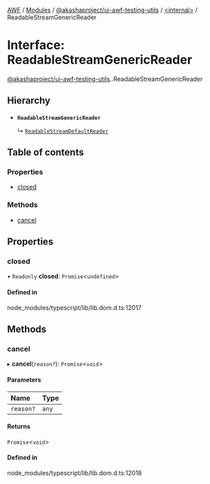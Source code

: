 [AWF](../README.md) / [Modules](../modules.md) / [@akashaproject/ui-awf-testing-utils](../modules/akashaproject_ui_awf_testing_utils.md) / [<internal\>](../modules/akashaproject_ui_awf_testing_utils._internal_.md) / ReadableStreamGenericReader

# Interface: ReadableStreamGenericReader

[@akashaproject/ui-awf-testing-utils](../modules/akashaproject_ui_awf_testing_utils.md).[<internal>](../modules/akashaproject_ui_awf_testing_utils._internal_.md).ReadableStreamGenericReader

## Hierarchy

- **`ReadableStreamGenericReader`**

  ↳ [`ReadableStreamDefaultReader`](akashaproject_ui_awf_testing_utils._internal_.ReadableStreamDefaultReader.md)

## Table of contents

### Properties

- [closed](akashaproject_ui_awf_testing_utils._internal_.ReadableStreamGenericReader.md#closed)

### Methods

- [cancel](akashaproject_ui_awf_testing_utils._internal_.ReadableStreamGenericReader.md#cancel)

## Properties

### closed

• `Readonly` **closed**: `Promise`<`undefined`\>

#### Defined in

node_modules/typescript/lib/lib.dom.d.ts:12017

## Methods

### cancel

▸ **cancel**(`reason?`): `Promise`<`void`\>

#### Parameters

| Name | Type |
| :------ | :------ |
| `reason?` | `any` |

#### Returns

`Promise`<`void`\>

#### Defined in

node_modules/typescript/lib/lib.dom.d.ts:12018
